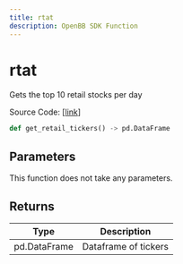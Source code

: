 ```yaml
---
title: rtat
description: OpenBB SDK Function
---
```


# rtat

Gets the top 10 retail stocks per day

Source Code: [[link](https://github.com/OpenBB-finance/OpenBBTerminal/tree/main/openbb_terminal/stocks/discovery/nasdaq_model.py#L20)]

```python
def get_retail_tickers() -> pd.DataFrame
```
## Parameters

This function does not take any parameters.

## Returns

| Type | Description |
| ---- | ----------- |
| pd.DataFrame | Dataframe of tickers |

